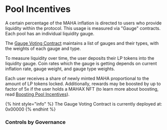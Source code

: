 # Pool Incentives

A certain percentage of the MAHA inflation is directed to users who provide liquidity within the protocol. This usage is measured via "Gauge" contracts. Each pool has an individual liquidity gauge.&#x20;

The [Gauge Voting Contract](https://github.com/MahaDAO/governance-contracts/blob/master/contracts/voter/BaseV2Voter.sol) maintains a list of gauges and their types, with the weights of each gauge and type.

To measure liquidity over time, the user deposits their LP tokens into the liquidity gauge. Coin rates which the gauge is getting depends on current inflation rate, gauge weight, and gauge type weights.&#x20;

Each user receives a share of newly minted MAHA proportional to the amount of LP tokens locked. Additionally, rewards may be boosted by up to factor of 5x if the user holds a MAHAX NFT (to learn more about boosting, read [Boosting Pool Incentives](../boosting-staking-rewards.md)).

{% hint style="info" %}
The Gauge Voting Contract is currently deployed at: 0x00000
{% endhint %}

### Controls by Governance 
